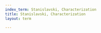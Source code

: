 ```yaml
---
index_term: Stanislavski, Characterization
title: Stanislavski, Characterization
layout: term

---
```

